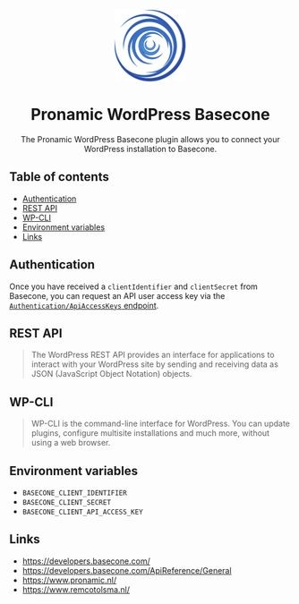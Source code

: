 <p align="center">
	<a href="https://github.com/pronamic/wp-basecone">
		<img src="logos/basecone-icon.svg" alt="Pronamic WordPress Basecone" width="128" height="128">
	</a>
</p>

<h1 align="center">Pronamic WordPress Basecone</h3>

<p align="center">
	The Pronamic WordPress Basecone plugin allows you to connect your WordPress installation to Basecone.
</p>

## Table of contents

- [Authentication](#authentication)
- [REST API](#rest-api)
- [WP-CLI](#wp-cli)
- [Environment variables](#environment-variables)
- [Links](#links)

## Authentication

Once you have received a `clientIdentifier` and `clientSecret` from Basecone, you can request an API user access key via the [`Authentication/ApiAccessKeys` endpoint](https://developers.basecone.com/ApiReference/ApiUserAccessKeys).

## REST API

> The WordPress REST API provides an interface for applications to interact with your WordPress site by sending and receiving data as JSON (JavaScript Object Notation) objects.

## WP-CLI

> WP-CLI is the command-line interface for WordPress. You can update plugins, configure multisite installations and much more, without using a web browser.

## Environment variables

- `BASECONE_CLIENT_IDENTIFIER`
- `BASECONE_CLIENT_SECRET`
- `BASECONE_CLIENT_API_ACCESS_KEY`

## Links

- https://developers.basecone.com/
- https://developers.basecone.com/ApiReference/General
- https://www.pronamic.nl/
- https://www.remcotolsma.nl/
